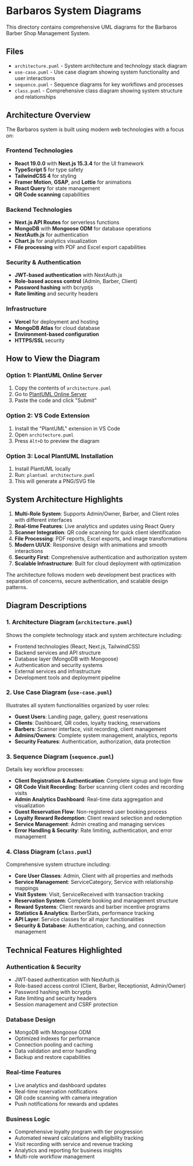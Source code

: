 # Barbaros System Diagrams

This directory contains comprehensive UML diagrams for the Barbaros Barber Shop Management System.

## Files

- `architecture.puml` - System architecture and technology stack diagram
- `use-case.puml` - Use case diagram showing system functionality and user interactions
- `sequence.puml` - Sequence diagrams for key workflows and processes
- `class.puml` - Comprehensive class diagram showing system structure and relationships

## Architecture Overview

The Barbaros system is built using modern web technologies with a focus on:

### Frontend Technologies
- **React 19.0.0** with **Next.js 15.3.4** for the UI framework
- **TypeScript 5** for type safety
- **TailwindCSS 4** for styling
- **Framer Motion**, **GSAP**, and **Lottie** for animations
- **React Query** for state management
- **QR Code scanning** capabilities

### Backend Technologies
- **Next.js API Routes** for serverless functions
- **MongoDB** with **Mongoose ODM** for database operations
- **NextAuth.js** for authentication
- **Chart.js** for analytics visualization
- **File processing** with PDF and Excel export capabilities

### Security & Authentication
- **JWT-based authentication** with NextAuth.js
- **Role-based access control** (Admin, Barber, Client)
- **Password hashing** with bcryptjs
- **Rate limiting** and security headers

### Infrastructure
- **Vercel** for deployment and hosting
- **MongoDB Atlas** for cloud database
- **Environment-based configuration**
- **HTTPS/SSL** security

## How to View the Diagram

### Option 1: PlantUML Online Server
1. Copy the contents of `architecture.puml`
2. Go to [PlantUML Online Server](http://www.plantuml.com/plantuml/uml/)
3. Paste the code and click "Submit"

### Option 2: VS Code Extension
1. Install the "PlantUML" extension in VS Code
2. Open `architecture.puml`
3. Press `Alt+D` to preview the diagram

### Option 3: Local PlantUML Installation
1. Install PlantUML locally
2. Run: `plantuml architecture.puml`
3. This will generate a PNG/SVG file

## System Architecture Highlights

1. **Multi-Role System**: Supports Admin/Owner, Barber, and Client roles with different interfaces
2. **Real-time Features**: Live analytics and updates using React Query
3. **Scanner Integration**: QR code scanning for quick client identification
4. **File Processing**: PDF reports, Excel exports, and image transformations
5. **Modern UI/UX**: Responsive design with animations and smooth interactions
6. **Security First**: Comprehensive authentication and authorization system
7. **Scalable Infrastructure**: Built for cloud deployment with optimization

The architecture follows modern web development best practices with separation of concerns, secure authentication, and scalable design patterns.

## Diagram Descriptions

### 1. Architecture Diagram (`architecture.puml`)
Shows the complete technology stack and system architecture including:
- Frontend technologies (React, Next.js, TailwindCSS)
- Backend services and API structure
- Database layer (MongoDB with Mongoose)
- Authentication and security systems
- External services and infrastructure
- Development tools and deployment pipeline

### 2. Use Case Diagram (`use-case.puml`)
Illustrates all system functionalities organized by user roles:
- **Guest Users**: Landing page, gallery, guest reservations
- **Clients**: Dashboard, QR codes, loyalty tracking, reservations
- **Barbers**: Scanner interface, visit recording, client management
- **Admins/Owners**: Complete system management, analytics, reports
- **Security Features**: Authentication, authorization, data protection

### 3. Sequence Diagram (`sequence.puml`)
Details key workflow processes:
- **Client Registration & Authentication**: Complete signup and login flow
- **QR Code Visit Recording**: Barber scanning client codes and recording visits
- **Admin Analytics Dashboard**: Real-time data aggregation and visualization
- **Guest Reservation Flow**: Non-registered user booking process
- **Loyalty Reward Redemption**: Client reward selection and redemption
- **Service Management**: Admin creating and managing services
- **Error Handling & Security**: Rate limiting, authentication, and error management

### 4. Class Diagram (`class.puml`)
Comprehensive system structure including:
- **Core User Classes**: Admin, Client with all properties and methods
- **Service Management**: ServiceCategory, Service with relationship mappings
- **Visit System**: Visit, ServiceReceived with transaction tracking
- **Reservation System**: Complete booking and management structure
- **Reward Systems**: Client rewards and barber incentive programs
- **Statistics & Analytics**: BarberStats, performance tracking
- **API Layer**: Service classes for all major functionalities
- **Security & Database**: Authentication, caching, and connection management

## Technical Features Highlighted

### Authentication & Security
- JWT-based authentication with NextAuth.js
- Role-based access control (Client, Barber, Receptionist, Admin/Owner)
- Password hashing with bcryptjs
- Rate limiting and security headers
- Session management and CSRF protection

### Database Design
- MongoDB with Mongoose ODM
- Optimized indexes for performance
- Connection pooling and caching
- Data validation and error handling
- Backup and restore capabilities

### Real-time Features
- Live analytics and dashboard updates
- Real-time reservation notifications
- QR code scanning with camera integration
- Push notifications for rewards and updates

### Business Logic
- Comprehensive loyalty program with tier progression
- Automated reward calculations and eligibility tracking
- Visit recording with service and revenue tracking
- Analytics and reporting for business insights
- Multi-role workflow management
